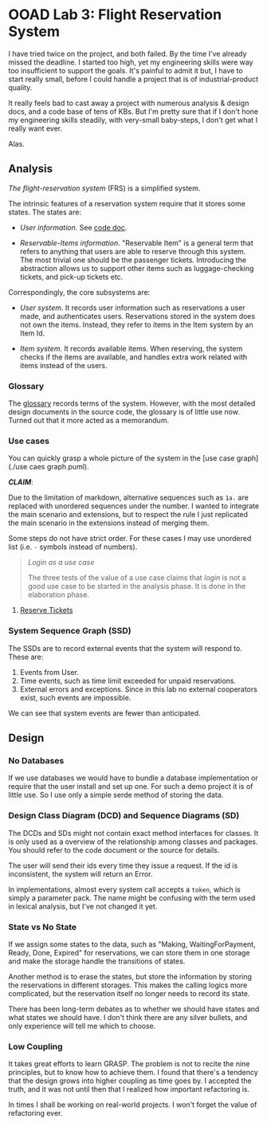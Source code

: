 # OOAD Lab 3: Flight Reservation System

I have tried twice on the project, and both failed. By the time I've already missed the deadline. I started too high,
yet my engineering skills were way too insufficient to support the goals. It's painful to admit it but, I have to start
really small, before I could handle a project that is of industrial-product quality.

It really feels bad to cast away a project with numerous analysis & design docs, and a code base of tens of KBs. But I'm
pretty sure that if I don't hone my engineering skills steadily, with very-small baby-steps, I don't get what I really
want ever.

Alas.

## Analysis

*The flight-reservation system* (FRS) is a simplified system.

The intrinsic features of a reservation system require that it stores some states. The states are:

- *User information*. See [code doc](src/domain/storage/users.rs).

- *Reservable-Items information*. "Reservable Item" is a general term that refers to anything that users are able to
  reserve through this system. The most trivial one should be the passenger tickets. Introducing the abstraction allows
  us to support other items such as luggage-checking tickets, and pick-up tickets etc.

Correspondingly, the core subsystems are:

- *User system*. It records user information such as reservations a user made, and authenticates users. Reservations
  stored in the system does not own the items. Instead, they refer to items in the Item system by an Item Id.

- *Item system*. It records available items. When reserving, the system checks if the items are available, and handles
  extra work related with items instead of the users.

### Glossary

The [glossary](doc/analysis/glossary.md) records terms of the system. However, with the most detailed design documents
in the source code, the glossary is of little use now. Turned out that it more acted as a memorandum.

### Use cases

You can quickly grasp a whole picture of the system in the [use case graph](./use caes graph.puml).

***CLAIM***:

Due to the limitation of markdown, alternative sequences such as `1a.` are replaced with unordered sequences under the
number. I wanted to integrate the main scenario and extensions, but to respect the rule I just replicated the main
scenario in the extensions instead of merging them.

Some steps do not have strict order. For these cases I may use unordered list (i.e. `-` symbols instead of numbers).

> *Login as a use case*
>
> The three tests of the value of a use case claims that *login* is not a good use case to be started in the analysis
> phase. It is done in the elaboration phase.

1. [Reserve Tickets](doc/analysis/uc1_reserve_tickets.md)

### System Sequence Graph (SSD)

The SSDs are to record external events that the system will respond to. These are:

1. Events from User.
2. Time events, such as time limit exceeded for unpaid reservations.
3. External errors and exceptions. Since in this lab no external cooperators exist, such events are impossible.

We can see that system events are fewer than anticipated.

## Design

### No Databases

If we use databases we would have to bundle a database implementation or require that the user install and set up one.
For such a demo project it is of little use. So I use only a simple serde method of storing the data.

### Design Class Diagram (DCD) and Sequence Diagrams (SD)

The DCDs and SDs might not contain exact method interfaces for classes. It is only used as a overview of the
relationship among classes and packages. You should refer to the code document or the source for details.

The user will send their ids every time they issue a request. If the id is inconsistent, the system will return an
Error.

In implementations, almost every system call accepts a `token`, which is simply a parameter pack. The name might be
confusing with the term used in lexical analysis, but I've not changed it yet.

### State vs No State

If we assign some states to the data, such as "Making, WaitingForPayment, Ready, Done, Expired" for reservations, we can
store them in one storage and make the storage handle the transitions of states.

Another method is to erase the states, but store the information by storing the reservations in different storages. This
makes the calling logics more complicated, but the reservation itself no longer needs to record its state.

There has been long-term debates as to whether we should have states and what states we should have. I don't think there
are any silver bullets, and only experience will tell me which to choose.

### Low Coupling

It takes great efforts to learn GRASP. The problem is not to recite the nine principles, but to know how to achieve
them. I found that there's a tendency that the design grows into higher coupling as time goes by. I accepted the truth,
and it was not until then that I realized how important refactoring is.

In times I shall be working on real-world projects. I won't forget the value of refactoring ever.
